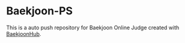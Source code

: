 # Baekjoon-PS
This is a auto push repository for Baekjoon Online Judge created with [BaekjoonHub](https://github.com/BaekjoonHub/BaekjoonHub).

